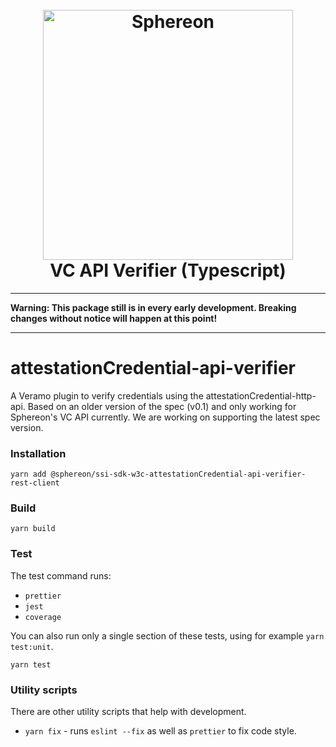 <!--suppress HtmlDeprecatedAttribute -->
<h1 align="center">
  <br>
  <a href="https://www.sphereon.com"><img src="https://sphereon.com/content/themes/sphereon/assets/img/logo.svg" alt="Sphereon" width="400"></a>
  <br>VC API Verifier (Typescript) 
  <br>
</h1>

---

**Warning: This package still is in every early development. Breaking changes without notice will happen at this point!**

---

# attestationCredential-api-verifier

A Veramo plugin to verify credentials using the attestationCredential-http-api. Based on an older version of the spec (v0.1) and only working for Sphereon's VC API currently. We are working on supporting the latest spec version.

### Installation

```shell
yarn add @sphereon/ssi-sdk-w3c-attestationCredential-api-verifier-rest-client
```

### Build

```shell
yarn build
```

### Test

The test command runs:

- `prettier`
- `jest`
- `coverage`

You can also run only a single section of these tests, using for example `yarn test:unit`.

```shell
yarn test
```

### Utility scripts

There are other utility scripts that help with development.

- `yarn fix` - runs `eslint --fix` as well as `prettier` to fix code style.
